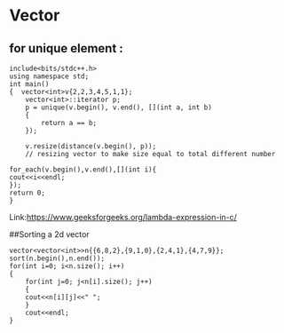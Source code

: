 # Vector
   ## for unique element :
    include<bits/stdc++.h>
    using namespace std;
    int main()
    {  vector<int>v{2,2,3,4,5,1,1};
        vector<int>::iterator p;
        p = unique(v.begin(), v.end(), [](int a, int b)
        {
            return a == b;
        });
        
        v.resize(distance(v.begin(), p));
        // resizing vector to make size equal to total different number
        
    for_each(v.begin(),v.end(),[](int i){
    cout<<i<<endl;
    });
    return 0;
    }
Link:https://www.geeksforgeeks.org/lambda-expression-in-c/

##Sorting a 2d vector
      
    vector<vector<int>>n{{6,8,2},{9,1,0},{2,4,1},{4,7,9}};
    sort(n.begin(),n.end());
    for(int i=0; i<n.size(); i++)
    {
        for(int j=0; j<n[i].size(); j++)
        {
        cout<<n[i][j]<<" ";
        }
        cout<<endl;
    }

